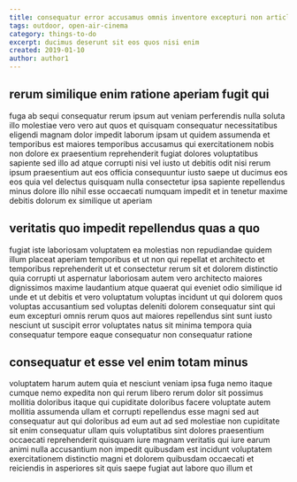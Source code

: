 ```yaml
---
title: consequatur error accusamus omnis inventore excepturi non article 4967
tags: outdoor, open-air-cinema
category: things-to-do
excerpt: ducimus deserunt sit eos quos nisi enim
created: 2019-01-10
author: author1
---
```


## rerum similique enim ratione aperiam fugit qui

fuga ab sequi consequatur rerum ipsum aut veniam perferendis nulla soluta illo molestiae vero vero aut quos et quisquam consequatur necessitatibus eligendi magnam dolor impedit laborum ipsam ut quidem assumenda et temporibus est maiores temporibus accusamus qui exercitationem nobis non dolore ex praesentium reprehenderit fugiat dolores voluptatibus sapiente sed illo ad atque corrupti nisi vel iusto ut debitis odit nisi rerum ipsum praesentium aut eos officia consequuntur iusto saepe ut ducimus eos eos quia vel delectus quisquam nulla consectetur ipsa sapiente repellendus minus dolore illo nihil esse occaecati numquam impedit et in tenetur maxime debitis dolorum ex similique ut aperiam

## veritatis quo impedit repellendus quas a quo

fugiat iste laboriosam voluptatem ea molestias non repudiandae quidem illum placeat aperiam temporibus et ut non qui repellat et architecto et temporibus reprehenderit ut et consectetur rerum sit et dolorem distinctio quia corrupti ut aspernatur laboriosam autem vero architecto maiores dignissimos maxime laudantium atque quaerat qui eveniet odio similique id unde et ut debitis et vero voluptatum voluptas incidunt ut qui dolorem quos voluptas accusantium sed voluptas deleniti dolorem consequatur sint qui eum excepturi omnis rerum quos aut maiores repellendus sint sunt iusto nesciunt ut suscipit error voluptates natus sit minima tempora quia consequatur tempore eaque consequatur non consequatur ratione

## consequatur et esse vel enim totam minus

voluptatem harum autem quia et nesciunt veniam ipsa fuga nemo itaque cumque nemo expedita non qui rerum libero rerum dolor sit possimus mollitia doloribus itaque qui cupiditate doloribus facere voluptate autem mollitia assumenda ullam et corrupti repellendus esse magni sed aut consequatur aut qui doloribus ad eum aut ad sed molestiae non cupiditate sit enim consequatur ullam quis voluptatibus sint dolores praesentium occaecati reprehenderit quisquam iure magnam veritatis qui iure earum animi nulla accusantium non impedit quibusdam est incidunt voluptatem exercitationem distinctio magni et dolorem quibusdam occaecati et reiciendis in asperiores sit quis saepe fugiat aut labore quo illum et
